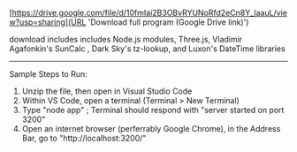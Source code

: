 [https://drive.google.com/file/d/10fmIai2B3OBvRYUNoRfd2eCn8Y_laauL/view?usp=sharing](URL 'Download full program (Google Drive link)')

download includes includes Node.js modules, Three.js, Vladimir Agafonkin's SunCalc , Dark Sky's tz-lookup, and Luxon's DateTime libraries

---

Sample Steps to Run:
1. Unzip the file, then open in Visual Studio Code
2. Within VS Code, open a terminal (Terminal > New Terminal)
3. Type "node app" ; Terminal should respond with "server started on port 3200"
4. Open an internet browser (perferrably Google Chrome), in the Address Bar, go to "http://localhost:3200/"
